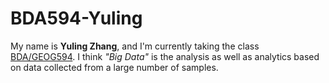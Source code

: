 # BDA594-Yuling
My name is **Yuling Zhang**,
and I'm currently taking the class [BDA/GEOG594](https://blackboard.sdsu.edu/webapps/blackboard/execute/announcement?method=search&context=course_entry&course_id=_387168_1&handle=announcements_entry&mode=view).
I think *"Big Data"* is the analysis as well as analytics based on data collected from a large number of samples.
